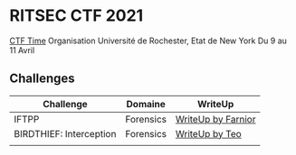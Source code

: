 # RITSEC CTF 2021

[CTF Time](https://ctftime.org/event/1309)
Organisation Université de Rochester, Etat de New York
Du 9 au 11 Avril

## Challenges

| Challenge | Domaine | WriteUp |
| --- | --- | --- |
| IFTPP | Forensics | [WriteUp by Farnior](IFTPP/) |
| BIRDTHIEF: Interception | Forensics | [WriteUp by Teo](interception/) |
|     |     |     |
